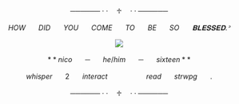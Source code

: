 <p align="center">────── · · ㅤ♱ ㅤ· · ──────
</p>

$$HOWㅤㅤDIDㅤㅤYOUㅤㅤCOMEㅤㅤTOㅤㅤBEㅤㅤSOㅤㅤ𝐁𝐋𝐄𝐒𝐒𝐄𝐃 .ᐣ$$

<p align="center">
<img src="https://github.com/user-attachments/assets/5077c068-5c93-4352-8634-e5480c80e04f"/>
</p>

$$**nicoㅤㅤ─ㅤㅤhe/himㅤㅤ─ㅤㅤsixteen**$$

$$whisperㅤㅤ2ㅤㅤinteractㅤㅤㅤㅤㅤㅤreadㅤㅤstrwpgㅤㅤ.$$


<p align="center">────── · · ㅤ♱ ㅤ· · ──────
</p>

